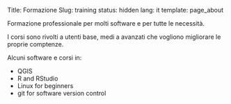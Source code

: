Title: Formazione
Slug: training
status: hidden
lang: it
template: page_about

Formazione professionale per molti software e per tutte le necessità.

I corsi sono rivolti a utenti base, medi a avanzati che vogliono migliorare le proprie comptenze.

Alcuni software e corsi in:

* QGIS
* R and RStudio
* Linux for beginners
* git for software version control

